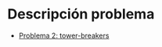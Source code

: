 # Descripción problema
- [Problema 2: tower-breakers](https://www.hackerrank.com/challenges/one-week-preparation-kit-tower-breakers-1/problem)
